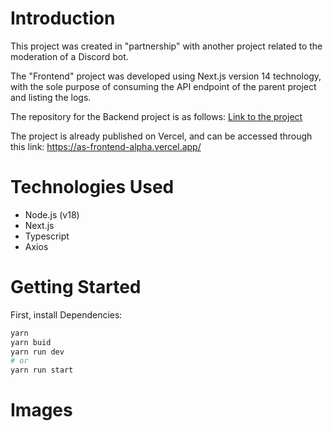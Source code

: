 # Introduction

This project was created in "partnership" with another project related to the moderation of a Discord bot.

The "Frontend" project was developed using Next.js version 14 technology, with the sole purpose of consuming the API endpoint of the parent project and listing the logs.

The repository for the Backend project is as follows:
[Link to the project](https://github.com/ErikPatrik/discord-manager)

The project is already published on Vercel, and can be accessed through this link: https://as-frontend-alpha.vercel.app/

# Technologies Used

- Node.js (v18)
- Next.js
- Typescript
- Axios

# Getting Started

First, install Dependencies:

```bash
yarn
yarn buid
yarn run dev
# or
yarn run start
```

# Images
